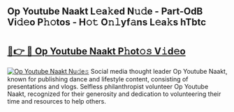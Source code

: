 ## Op Youtube Naakt L𝚎a𝚔ed N𝚞𝚍e - Part-OdB Vi𝚍𝚎o P𝚑𝚘tos - H𝚘𝚝 O𝚗𝚕yf𝚊ns L𝚎a𝚔s hTbtc

# <h2><a href="http://kfce1q.oniu.top/?m=Op+Youtube+Naakt">🔗👉 🔴 Op Youtube Naakt P𝚑ot𝚘𝚜 V𝚒d𝚎o</a></h2>

[![Op Youtube Naakt Nu𝚍e𝚜](https://i.imgur.com/0qMVB7G.gif)](http://kfce1q.oniu.top/?m=Op+Youtube+Naakt)
Social media thought leader Op Youtube Naakt, known for publishing dance and lifestyle content, consisting of presentations and vlogs. Selfless philanthropist volunteer Op Youtube Naakt, recognized for their generosity and dedication to volunteering their time and resources to help others.  
